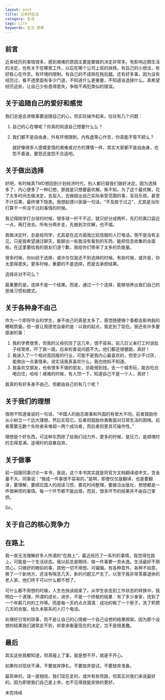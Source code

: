 ```yaml
---
layout: post
title: 近来的生活
category: 生活
tags: Life
keywords: 生活 感想
---
```


## 前言 ##

近来经历的事情很多，感到艰难的原因主要是要做的决定非常多。有影响近期生活的决定，也有关于在哪里工作，以后在哪个公司上班的抉择。有自己的小想法，有好胜心在作祟。有环境的限制，有自己的不成熟在拖后腿。还有好多事，因为没有经历过，看不透里面有多少门道，不知道什么更重要，不知道该选择什么。真希望经历这些，让自己少些患得患失，争取不再犯类似的错误。

## 关于追随自己的爱好和感觉 ##

我们总是会讲做事要追随自己的心，但实际操作起来，往往有几个问题：

1. 自己的心在哪呢？你真的知道自己想要什么么？
2. 我们都不是自由身，外有环境限制，内有虚荣心作祟，你真能不管不顾么？
    
    就好像很多人感慨爱情的艰难或对方的薄情一样，其实大家都不是自由身，也怨不着谁，要怨还是怨不合适吧。
    
## 关于做出选择 ##

好吧，有时候真TMD想回到计划经济时代，别人都已替我们做好决定。因为选择多了，内心便多了一种幻想，那就是只想要最优解。殊不知，为了这个最优解，花了太多时间去做决定，去投入，去做超出自己实际承受范围的事，盲目乐观，甚至不计后果，最终埋下隐患。我想起德川家康一句话，“不及胜于过之”，尤其是当你打算干一件没干过的事情的时候。 

我记得刚学打台球的时候，很多球一杆干不近，就只好分成两杆，先打的离口袋近一点，再打进去。所有分两步走，先做到次优解，也不错。

我做决定时，总是给同学，尤其是在这方面我比较信服的人打电话。倒不是没有主见，只是我希望通过聊天，能聊出一些我没有看到的东西，能把信息收集的全面些。在这里要给我的朋友们道个歉，我给你们带来了太多的负能量。

很多时候，你纠结于选择，或许仅仅是还不到选择的时候。有些时候，或许是，你太患得患失。更多时候，重要的不是选择，而是去承担结果。

选择非对不可么？

最重要的是，选择不是一个结果。而是，通过一个个选择，能够培养出我们自己的思维习惯和模式。

## 关于各种身不由己 ##

作为一个即将毕业的学生，身不由己的真是太多了，感觉随便搞个事都会影响我的睡眠质量。但一直让我感觉自豪的是：以我的起点，我走到了现在。我还有许多要感谢的事：

1. 我的学费很贵，但我的父母抗住了这几年，很不容易。前几日父亲打工时说肚子经常疼，吓了我一跳，后来检查说问题不大。他们都还很健朗，真好！
2. 我进入了一个相对高回报的行业，可能不是我内心最喜欢的，但至少不讨厌，能做出一点事情来。说实话我真喜欢什么，我也他妈不知道。
3. 我喜欢交朋友，也有很多不错的朋友，总能借到钱，去一个城市玩，能白吃白喝白住，哈哈！艰难的时候，有人顶一下，知道自己不是一个人，真好！

我真的有好多身不由己，但都由自己的有几个呢？

## 关于我们的理想 ##

借用不知道谁说的一句话，“中国人的励志故事和外国的有很大不同，前者鼓励你从小树立一个远大理想，然后实现它。后者则鼓励你勇敢面对日常生活的困境。前者需要无数个失败者来堆砌一两个成功者，而后者则更具可操作性。”

理想是个好东西，可这种东西除了给我们动力外，更多的时候，是压力，是顺境时的志得意满，逆境时的自暴自弃。


## 关于做事 ##

前一段跟同事讨论一本书，我说，这个本书其实就是将官方文档翻译成中文，含金量不大。同事说：“做成一件事很不容易的。”是啊，即便仅仅是翻译，也是要翻译，要理解，要顺应国人的阅读习惯，要花时间整理，要接洽出版社，想想都是一件很麻烦的事情。每一个环节都不能出错，而且，很多环节的结果并不由自己掌控。

So，


## 关于自己的核心竞争力 ##

## 在路上 ##

我一直无法理解好多人所谓的“在路上”，最近经历了一系列的事情，我觉得在路上，可能是一个生活状态。我以前总是期待，做一件事要一劳永逸。生活最好不用烦心，只做好的眼前的事，其他一切不用想。可偏偏，有各种意外，各种不如意，换了一个新地方，还没有喘息几天，新的问题又产生了。以至于我非常羡慕退休的老人家，他们终于可以什么都不想了。

可什么都不用想的时候，人生也快该结束了。从学生状态到工作状态的转换中，我明白一个道理，所谓的成长，进步，不是一个终极的结果：有了多少身家，找到了一个年薪几何的工作等。而是每一天的点点滴滴：成功的租了一个房子，洗了积攒几天的衣服，给久未联系的人打个电话。

处理好日常的琐事，而不是让自己的心情被一个自己设想的结果绑架。因为那个设想的结果我们通常走不到，却拿来衡量现在的决定，岂不是很愚蠢。

## 最后 ##

其实这些我都知道，但真碰上了事，就是想不开，就是不开心。

如果你对现状不满，不要放弃挣扎，不要放弃尝试，不要放弃准备。

最简单的，请一直相信，我们现在走的，或许有些弯路，但其实对我们来说最好的。因为即使我们自己是上帝，也不见得就能安排的更好。

未完待续